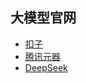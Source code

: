 
## 大模型官网
- [扣子](https://www.coze.cn/)
- [腾讯元器](https://yuanqi.tencent.com/agent-shop)
- [DeepSeek](https://chat.deepseek.com/)
